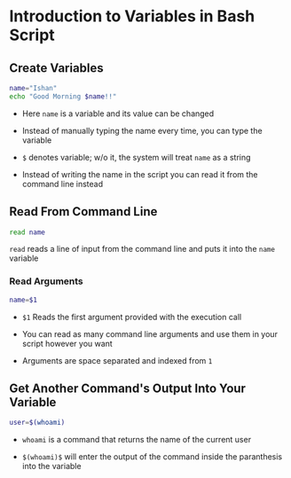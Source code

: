 # Introduction to Variables in Bash Script

## Create Variables

```bash
name="Ishan"
echo "Good Morning $name!!"
```

- Here `name` is a variable and its value can be changed

- Instead of manually typing the name every time, you can type the variable

- `$` denotes variable; w/o it, the system will treat `name` as a string

- Instead of writing the name in the script you can read it from the command line
instead

## Read From Command Line

```bash
read name
```

`read` reads a line of input from the command line and puts it into the `name`
variable

### Read Arguments

```bash
name=$1
```

- `$1` Reads the first argument provided with the execution call

- You can read as many command line arguments and use them in your script however
you want

- Arguments are space separated and indexed from `1`

## Get Another Command's Output Into Your Variable

```bash
user=$(whoami)
```

- `whoami` is a command that returns the name of the current user

- `$(whoami)$` will enter the output of the command inside the paranthesis into
the variable
